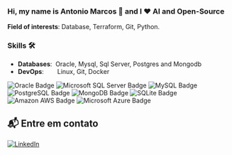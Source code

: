 ### Hi, my name is Antonio Marcos 👋 and I ❤️ AI and Open-Source

**Field of interests**: Database, Terraform, Git, Python.


### Skills 🛠️
- **Databases**:&nbsp;                         Oracle, Mysql, Sql Server, Postgres and Mongodb
- **DevOps**:    &nbsp;&nbsp;&nbsp;&nbsp;      Linux, Git, Docker

<body>
    <div class="container">
        <img src="https://img.shields.io/badge/Oracle-F80000?style=for-the-badge&logo=oracle&logoColor=black" alt="Oracle Badge">
        <img src="https://img.shields.io/badge/Microsoft_SQL_Server-CC2927?style=for-the-badge&logo=microsoft-sql-server&logoColor=white" alt="Microsoft SQL Server Badge">
        <img src="https://img.shields.io/badge/MySQL-00000F?style=for-the-badge&logo=mysql&logoColor=white" alt="MySQL Badge">
        <img src="https://img.shields.io/badge/PostgreSQL-316192?style=for-the-badge&logo=postgresql&logoColor=white" alt="PostgreSQL Badge">
        <img src="https://img.shields.io/badge/MongoDB-4EA94B?style=for-the-badge&logo=mongodb&logoColor=white" alt="MongoDB Badge">
        <img src="https://img.shields.io/badge/SQLite-07405E?style=for-the-badge&logo=sqlite&logoColor=white" alt="SQLite Badge">
        <img src="https://img.shields.io/badge/Amazon_AWS-232F3E?style=for-the-badge&logo=amazon-aws&logoColor=white" alt="Amazon AWS Badge">
        <img src="https://img.shields.io/badge/Microsoft_Azure-0089D6?style=for-the-badge&logo=microsoft-azure&logoColor=white" alt="Microsoft Azure Badge">
    </div>
</body>


## 📬 Entre em contato
[![LinkedIn](https://img.shields.io/badge/LinkedIn-0077B5?style=for-the-badge&logo=linkedin&logoColor=white)]([https://www.linkedin.com/in/jamiltondamasceno/](https://www.linkedin.com/in/antoniolimabr/))

